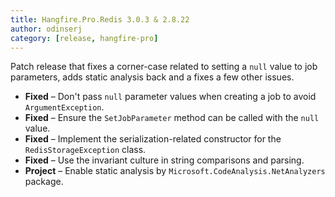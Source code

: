 ```yaml
---
title: Hangfire.Pro.Redis 3.0.3 & 2.8.22
author: odinserj
category: [release, hangfire-pro]
---
```


Patch release that fixes a corner-case related to setting a `null` value to job parameters, adds static analysis back and a fixes a few other issues.

* **Fixed** – Don't pass `null` parameter values when creating a job to avoid `ArgumentException`.
* **Fixed** – Ensure the `SetJobParameter` method can be called with the `null` value.
* **Fixed** – Implement the serialization-related constructor for the `RedisStorageException` class.
* **Fixed** – Use the invariant culture in string comparisons and parsing.
* **Project** – Enable static analysis by `Microsoft.CodeAnalysis.NetAnalyzers` package.
